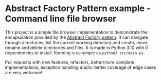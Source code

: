 # Abstract Factory Pattern example - Command line file browser

This project is a simple file browser implementation to demonstrate the encapsulation provided by the [Abstract Factory pattern](https://en.wikipedia.org/wiki/Abstract_factory_pattern). It can navigate through directories, list the current working directory and create, move, rename and delete directories and files.
It is made in Python 3.10 with 0 dependencies to install. Running is as simple as `python3 src/main.py`.

Pull requests with new features, refactors, better/more complete implementations, exception handling and/or better coverage of edge cases are very welcome!
